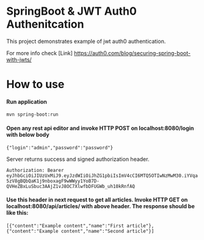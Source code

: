 # SpringBoot & JWT Auth0 Authenitcation

This project demonstrates example of jwt auth0 authentication.

For more info check [Link] https://auth0.com/blog/securing-spring-boot-with-jwts/

# How to use

#### Run application 
``mvn spring-boot:run``
#### Open any rest api editor and invoke HTTP POST on localhost:8080/login with below body
``
{"login":"admin","password":"password"}
``

Server returns success and signed authorization header.

``
Authorization: Bearer eyJhbGciOiJIUzUxMiJ9.eyJzdWIiOiJhZG1pbiIsImV4cCI6MTQ5OTIwNzMwM30.iYVqa5zV8gBQbQaK1j9nboxagF9wWWyy1YoB7D-QVHeZBxLuSbuc3AAjZ1vJ8OC7XlwfbDFUGWb_uh10kRnfAQ
``

#### Use this header in next request to get all articles. Invoke HTTP GET on localhost:8080/api/articles/ with above header. The response should be like this:
``
[{"content":"Example content","name":"First article"},{"content":"Example content","name":"Second article"}]
``